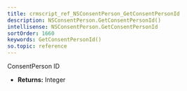 ```yaml
---
title: crmscript_ref_NSConsentPerson_GetConsentPersonId
description: NSConsentPerson.GetConsentPersonId()
intellisense: NSConsentPerson.GetConsentPersonId
sortOrder: 1660
keywords: GetConsentPersonId()
so.topic: reference
---
```



ConsentPerson ID



* **Returns:** Integer


